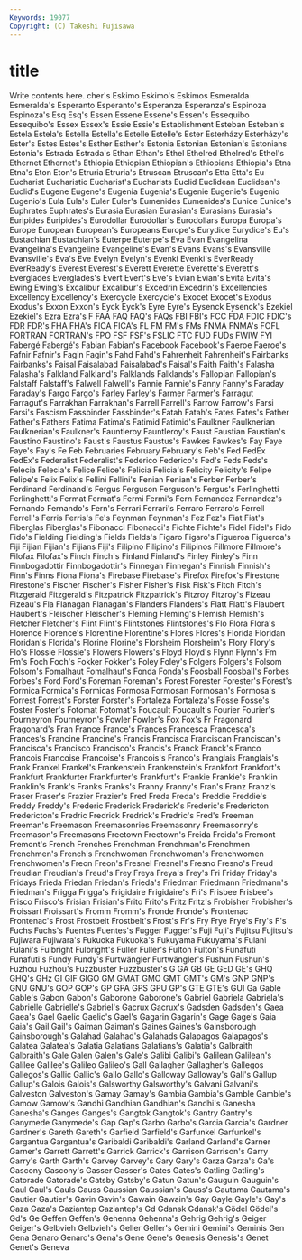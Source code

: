 ```yaml
---
Keywords: 19077 
Copyright: (C) Takeshi Fujisawa
---
```


# title

Write contents here.
cher's Eskimo Eskimo's Eskimos Esmeralda Esmeralda's Esperanto Esperanto's Esperanza
Esperanza's Espinoza Espinoza's Esq Esq's Essen Essene Essene's Essen's Essequibo
Essequibo's Essex Essex's Essie Essie's Establishment Esteban Esteban's Estela Estela's
Estella Estella's Estelle Estelle's Ester Esterházy Esterházy's Ester's Estes Estes's
Esther Esther's Estonia Estonian Estonian's Estonians Estonia's Estrada Estrada's Ethan
Ethan's Ethel Ethelred Ethelred's Ethel's Ethernet Ethernet's Ethiopia Ethiopian Ethiopian's
Ethiopians Ethiopia's Etna Etna's Eton Eton's Etruria Etruria's Etruscan Etruscan's
Etta Etta's Eu Eucharist Eucharistic Eucharist's Eucharists Euclid Euclidean Euclidean's
Euclid's Eugene Eugene's Eugenia Eugenia's Eugenie Eugenie's Eugenio Eugenio's Eula
Eula's Euler Euler's Eumenides Eumenides's Eunice Eunice's Euphrates Euphrates's Eurasia
Eurasian Eurasian's Eurasians Eurasia's Euripides Euripides's Eurodollar Eurodollar's Eurodollars Europa
Europa's Europe European European's Europeans Europe's Eurydice Eurydice's Eu's Eustachian
Eustachian's Euterpe Euterpe's Eva Evan Evangelina Evangelina's Evangeline Evangeline's Evan's
Evans Evans's Evansville Evansville's Eva's Eve Evelyn Evelyn's Evenki Evenki's
EverReady EverReady's Everest Everest's Everett Everette Everette's Everett's Everglades Everglades's
Evert Evert's Eve's Evian Evian's Evita Evita's Ewing Ewing's Excalibur
Excalibur's Excedrin Excedrin's Excellencies Excellency Excellency's Exercycle Exercycle's Exocet Exocet's
Exodus Exodus's Exxon Exxon's Eyck Eyck's Eyre Eyre's Eysenck Eysenck's
Ezekiel Ezekiel's Ezra Ezra's F FAA FAQ FAQ's FAQs FBI
FBI's FCC FDA FDIC FDIC's FDR FDR's FHA FHA's FICA
FICA's FL FM FM's FMs FNMA FNMA's FOFL FORTRAN FORTRAN's
FPO FSF FSF's FSLIC FTC FUD FUDs FWIW FYI Fabergé
Fabergé's Fabian Fabian's Facebook Facebook's Faeroe Faeroe's Fafnir Fafnir's Fagin
Fagin's Fahd Fahd's Fahrenheit Fahrenheit's Fairbanks Fairbanks's Faisal Faisalabad Faisalabad's
Faisal's Faith Faith's Falasha Falasha's Falkland Falkland's Falklands Falklands's Fallopian
Fallopian's Falstaff Falstaff's Falwell Falwell's Fannie Fannie's Fanny Fanny's Faraday
Faraday's Fargo Fargo's Farley Farley's Farmer Farmer's Farragut Farragut's Farrakhan
Farrakhan's Farrell Farrell's Farrow Farrow's Farsi Farsi's Fascism Fassbinder Fassbinder's
Fatah Fatah's Fates Fates's Father Father's Fathers Fatima Fatima's Fatimid
Fatimid's Faulkner Faulknerian Faulknerian's Faulkner's Fauntleroy Fauntleroy's Faust Faustian Faustian's
Faustino Faustino's Faust's Faustus Faustus's Fawkes Fawkes's Fay Faye Faye's
Fay's Fe Feb Februaries February February's Feb's Fed FedEx FedEx's
Federalist Federalist's Federico Federico's Fed's Feds Feds's Felecia Felecia's Felice
Felice's Felicia Felicia's Felicity Felicity's Felipe Felipe's Felix Felix's Fellini
Fellini's Fenian Fenian's Ferber Ferber's Ferdinand Ferdinand's Fergus Ferguson Ferguson's
Fergus's Ferlinghetti Ferlinghetti's Fermat Fermat's Fermi Fermi's Fern Fernandez Fernandez's
Fernando Fernando's Fern's Ferrari Ferrari's Ferraro Ferraro's Ferrell Ferrell's Ferris
Ferris's Fe's Feynman Feynman's Fez Fez's Fiat Fiat's Fiberglas Fiberglas's
Fibonacci Fibonacci's Fichte Fichte's Fidel Fidel's Fido Fido's Fielding Fielding's
Fields Fields's Figaro Figaro's Figueroa Figueroa's Fiji Fijian Fijian's Fijians
Fiji's Filipino Filipino's Filipinos Fillmore Fillmore's Filofax Filofax's Finch Finch's
Finland Finland's Finley Finley's Finn Finnbogadottir Finnbogadottir's Finnegan Finnegan's Finnish
Finnish's Finn's Finns Fiona Fiona's Firebase Firebase's Firefox Firefox's Firestone
Firestone's Fischer Fischer's Fisher Fisher's Fisk Fisk's Fitch Fitch's Fitzgerald
Fitzgerald's Fitzpatrick Fitzpatrick's Fitzroy Fitzroy's Fizeau Fizeau's Fla Flanagan Flanagan's
Flanders Flanders's Flatt Flatt's Flaubert Flaubert's Fleischer Fleischer's Fleming Fleming's
Flemish Flemish's Fletcher Fletcher's Flint Flint's Flintstones Flintstones's Flo Flora
Flora's Florence Florence's Florentine Florentine's Flores Flores's Florida Floridan Floridan's
Florida's Florine Florine's Florsheim Florsheim's Flory Flory's Flo's Flossie Flossie's
Flowers Flowers's Floyd Floyd's Flynn Flynn's Fm Fm's Foch Foch's
Fokker Fokker's Foley Foley's Folgers Folgers's Folsom Folsom's Fomalhaut Fomalhaut's
Fonda Fonda's Foosball Foosball's Forbes Forbes's Ford Ford's Foreman Foreman's
Forest Forester Forester's Forest's Formica Formica's Formicas Formosa Formosan Formosan's
Formosa's Forrest Forrest's Forster Forster's Fortaleza Fortaleza's Fosse Fosse's Foster
Foster's Fotomat Fotomat's Foucault Foucault's Fourier Fourier's Fourneyron Fourneyron's Fowler
Fowler's Fox Fox's Fr Fragonard Fragonard's Fran France France's Frances
Francesca Francesca's Frances's Francine Francine's Francis Francisca Franciscan Franciscan's Francisca's
Francisco Francisco's Francis's Franck Franck's Franco Francois Francoise Francoise's Francois's
Franco's Franglais Franglais's Frank Frankel Frankel's Frankenstein Frankenstein's Frankfort Frankfort's
Frankfurt Frankfurter Frankfurter's Frankfurt's Frankie Frankie's Franklin Franklin's Frank's Franks
Franks's Franny Franny's Fran's Franz Franz's Fraser Fraser's Frazier Frazier's
Fred Freda Freda's Freddie Freddie's Freddy Freddy's Frederic Frederick Frederick's
Frederic's Fredericton Fredericton's Fredric Fredrick Fredrick's Fredric's Fred's Freeman Freeman's
Freemason Freemasonries Freemasonry Freemasonry's Freemason's Freemasons Freetown Freetown's Freida Freida's
Fremont Fremont's French Frenches Frenchman Frenchman's Frenchmen Frenchmen's French's Frenchwoman
Frenchwoman's Frenchwomen Frenchwomen's Freon Freon's Fresnel Fresnel's Fresno Fresno's Freud
Freudian Freudian's Freud's Frey Freya Freya's Frey's Fri Friday Friday's
Fridays Frieda Friedan Friedan's Frieda's Friedman Friedmann Friedmann's Friedman's Frigga
Frigga's Frigidaire Frigidaire's Fri's Frisbee Frisbee's Frisco Frisco's Frisian Frisian's
Frito Frito's Fritz Fritz's Frobisher Frobisher's Froissart Froissart's Fromm Fromm's
Fronde Fronde's Frontenac Frontenac's Frost Frostbelt Frostbelt's Frost's Fr's Fry
Frye Frye's Fry's F's Fuchs Fuchs's Fuentes Fuentes's Fugger Fugger's
Fuji Fuji's Fujitsu Fujitsu's Fujiwara Fujiwara's Fukuoka Fukuoka's Fukuyama Fukuyama's
Fulani Fulani's Fulbright Fulbright's Fuller Fuller's Fulton Fulton's Funafuti Funafuti's
Fundy Fundy's Furtwängler Furtwängler's Fushun Fushun's Fuzhou Fuzhou's Fuzzbuster Fuzzbuster's
G GA GB GE GED GE's GHQ GHQ's GHz GI
GIF GIGO GM GMAT GMO GMT GMT's GM's GNP GNP's
GNU GNU's GOP GOP's GP GPA GPS GPU GP's GTE
GTE's GUI Ga Gable Gable's Gabon Gabon's Gaborone Gaborone's Gabriel
Gabriela Gabriela's Gabrielle Gabrielle's Gabriel's Gacrux Gacrux's Gadsden Gadsden's Gaea
Gaea's Gael Gaelic Gaelic's Gael's Gagarin Gagarin's Gage Gage's Gaia
Gaia's Gail Gail's Gaiman Gaiman's Gaines Gaines's Gainsborough Gainsborough's Galahad
Galahad's Galahads Galapagos Galapagos's Galatea Galatea's Galatia Galatians Galatians's Galatia's
Galbraith Galbraith's Gale Galen Galen's Gale's Galibi Galibi's Galilean Galilean's
Galilee Galilee's Galileo Galileo's Gall Gallagher Gallagher's Gallegos Gallegos's Gallic
Gallic's Gallo Gallo's Galloway Galloway's Gall's Gallup Gallup's Galois Galois's
Galsworthy Galsworthy's Galvani Galvani's Galveston Galveston's Gamay Gamay's Gambia Gambia's
Gamble Gamble's Gamow Gamow's Gandhi Gandhian Gandhian's Gandhi's Ganesha Ganesha's
Ganges Ganges's Gangtok Gangtok's Gantry Gantry's Ganymede Ganymede's Gap Gap's
Garbo Garbo's Garcia Garcia's Gardner Gardner's Gareth Gareth's Garfield Garfield's
Garfunkel Garfunkel's Gargantua Gargantua's Garibaldi Garibaldi's Garland Garland's Garner Garner's
Garrett Garrett's Garrick Garrick's Garrison Garrison's Garry Garry's Garth Garth's
Garvey Garvey's Gary Gary's Garza Garza's Ga's Gascony Gascony's Gasser
Gasser's Gates Gates's Gatling Gatling's Gatorade Gatorade's Gatsby Gatsby's Gatun
Gatun's Gauguin Gauguin's Gaul Gaul's Gauls Gauss Gaussian Gaussian's Gauss's
Gautama Gautama's Gautier Gautier's Gavin Gavin's Gawain Gawain's Gay Gayle
Gayle's Gay's Gaza Gaza's Gaziantep Gaziantep's Gd Gdansk Gdansk's Gödel
Gödel's Gd's Ge Geffen Geffen's Gehenna Gehenna's Gehrig Gehrig's Geiger
Geiger's Gelbvieh Gelbvieh's Geller Geller's Gemini Gemini's Geminis Gen Gena
Genaro Genaro's Gena's Gene Gene's Genesis Genesis's Genet Genet's Geneva
